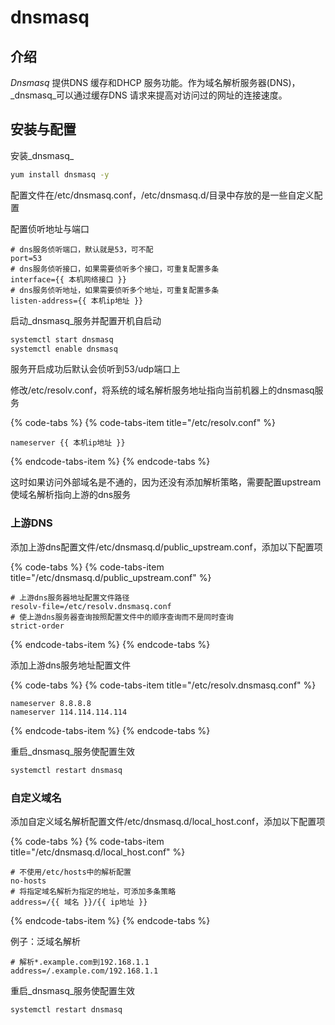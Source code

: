 # dnsmasq

## 介绍

_Dnsmasq_ 提供DNS 缓存和DHCP 服务功能。作为域名解析服务器\(DNS\)，_dnsmasq_可以通过缓存DNS 请求来提高对访问过的网址的连接速度。

## 安装与配置

安装_dnsmasq_

```bash
yum install dnsmasq -y
```

配置文件在/etc/dnsmasq.conf，/etc/dnsmasq.d/目录中存放的是一些自定义配置

配置侦听地址与端口

```text
# dns服务侦听端口，默认就是53，可不配
port=53
# dns服务侦听接口，如果需要侦听多个接口，可重复配置多条
interface={{ 本机网络接口 }}
# dns服务侦听地址，如果需要侦听多个地址，可重复配置多条
listen-address={{ 本机ip地址 }}
```

启动_dnsmasq_服务并配置开机自启动

```bash
systemctl start dnsmasq
systemctl enable dnsmasq
```

服务开启成功后默认会侦听到53/udp端口上

修改/etc/resolv.conf，将系统的域名解析服务地址指向当前机器上的dnsmasq服务

{% code-tabs %}
{% code-tabs-item title="/etc/resolv.conf" %}
```text
nameserver {{ 本机ip地址 }}
```
{% endcode-tabs-item %}
{% endcode-tabs %}

这时如果访问外部域名是不通的，因为还没有添加解析策略，需要配置upstream使域名解析指向上游的dns服务

### 上游DNS

添加上游dns配置文件/etc/dnsmasq.d/public\_upstream.conf，添加以下配置项

{% code-tabs %}
{% code-tabs-item title="/etc/dnsmasq.d/public\_upstream.conf" %}
```text
# 上游dns服务器地址配置文件路径
resolv-file=/etc/resolv.dnsmasq.conf
# 使上游dns服务器查询按照配置文件中的顺序查询而不是同时查询
strict-order
```
{% endcode-tabs-item %}
{% endcode-tabs %}

添加上游dns服务地址配置文件

{% code-tabs %}
{% code-tabs-item title="/etc/resolv.dnsmasq.conf" %}
```text
nameserver 8.8.8.8
nameserver 114.114.114.114
```
{% endcode-tabs-item %}
{% endcode-tabs %}

重启_dnsmasq_服务使配置生效

```bash
systemctl restart dnsmasq
```

### 自定义域名

添加自定义域名解析配置文件/etc/dnsmasq.d/local\_host.conf，添加以下配置项

{% code-tabs %}
{% code-tabs-item title="/etc/dnsmasq.d/local\_host.conf" %}
```text
# 不使用/etc/hosts中的解析配置
no-hosts
# 将指定域名解析为指定的地址，可添加多条策略
address=/{{ 域名 }}/{{ ip地址 }}
```
{% endcode-tabs-item %}
{% endcode-tabs %}

例子：泛域名解析

```text
# 解析*.example.com到192.168.1.1
address=/.example.com/192.168.1.1
```

重启_dnsmasq_服务使配置生效

```bash
systemctl restart dnsmasq
```



